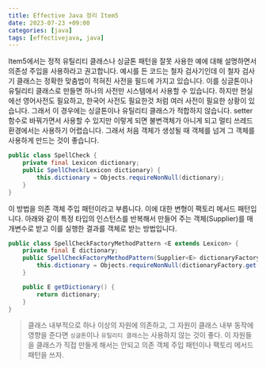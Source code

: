 ```yaml
---
title: Effective Java 정리 Item5
date: 2023-07-23 +09:00
categories: [java]
tags: [effectivejava, java]
---
```

Item5에서는 정적 유틸리티 클래스나 싱글톤 패턴을 잘못 사용한 예에 대해 설명하면서 의존성 주입을 사용하라고 권고합니다. 예시를 든 코드는 철자 검사기인데 이 철자 검사기 클래스는 정확한 맞춤법이 적혀진 사전을 필드에 가지고 있습니다. 이를 싱글톤이나 유틸리티 클래스로 만들면 하나의 사전만 시스템에서 사용할 수 있습니다. 하지만 현실에선 영어사전도 필요하고, 한국어 사전도 필요한것 처럼 여러 사전이 필요한 상황이 있습니다. 그래서 이 경우에는 싱글톤이나 유틸리티 클래스가 적합하지 않습니다. setter 함수로 바꿔가면서 사용할 수 있지만 이렇게 되면 불변객체가 아니게 되고 멀티 쓰레드 환경에서는 사용하기 어렵습니다. 그래서 처음 객체가 생성될 때 객체를 넘겨 그 객체를 사용하게 만드는 것이 좋습니다.

```java
public class SpellCheck {
    private final Lexicon dictionary;
    public SpellCheck(Lexicon dictionary) {
        this.dictionary = Objects.requireNonNull(dictionary);
    }
}
```

이 방법을 의존 객체 주입 패턴이라고 부릅니다. 이에 대한 변형이 팩토리 메서드 패턴입니다. 아래와 같이 특정 타입의 인스턴스를 반복해서 만들어 주는 객체(Supplier<T>)를 매개변수로 받고 이를 실행한 결과를 객체로 받는 방법입니다.

```java
public class SpellCheckFactoryMethodPattern <E extends Lexicon> {
    private final E dictionary;
    public SpellCheckFactoryMethodPattern(Supplier<E> dictionaryFactory) {
        this.dictionary = Objects.requireNonNull(dictionaryFactory.get());
    }

    public E getDictionary() {
        return dictionary;
    }
}
```

> 클래스 내부적으로 하나 이상의 자원에 의존하고, 그 자원이 클래스 내부 동작에 영향을 준다면 `싱글톤`이나 `유틸리티 클래스`는 사용하지 않는 것이 좋다. 이 자원들을 클래스가 직접 만들게 해서는 안되고 의존 객체 주입 패턴이나 팩토리 메서드 패턴을 쓰자.
